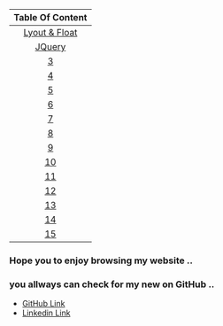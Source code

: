| Table Of Content  | 
| :-----------------: |
|  [Lyout & Float](https://omar-zoubi.github.io/reading-notes/reading301/reading01) |
|  [JQuery]((https://omar-zoubi.github.io/reading-notes/reading301/reading02)) |
|  [3]() |
|  [4]() |
|  [5]() |
|  [6]() |
|  [7]() |
|  [8]() |
|  [9]() |
|  [10]() |
|  [11]() |
|  [12]() |
|  [13]() |
|  [14]() |
|  [15]() |



### Hope you to enjoy browsing my website .. 
### you allways can check for my new on GitHub ..

- [GitHub Link](https://github.com/Omar-zoubi)
- [Linkedin Link](https://www.linkedin.com/in/omar-alzoubi-54034bb4/)

